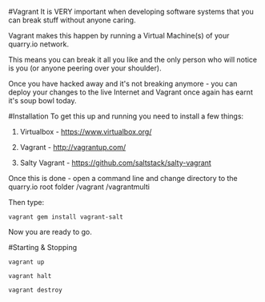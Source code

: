 #Vagrant
It is VERY important when developing software systems that you can
break stuff without anyone caring.

Vagrant makes this happen by running a Virtual Machine(s) of your
quarry.io network.

This means you can break it all you like and the only person
who will notice is you (or anyone peering over your shoulder).

Once you have hacked away and it's not breaking anymore - you can
deploy your changes to the live Internet and Vagrant once again
has earnt it's soup bowl today.

#Installation
To get this up and running you need to install a few things:

 1. Virtualbox - https://www.virtualbox.org/

 2. Vagrant - http://vagrantup.com/

 3. Salty Vagrant - https://github.com/saltstack/salty-vagrant

Once this is done - open a command line and change directory to
the quarry.io root folder /vagrant /vagrantmulti

Then type:

	vagrant gem install vagrant-salt

Now you are ready to go.

#Starting & Stopping

	vagrant up

	vagrant halt

	vagrant destroy